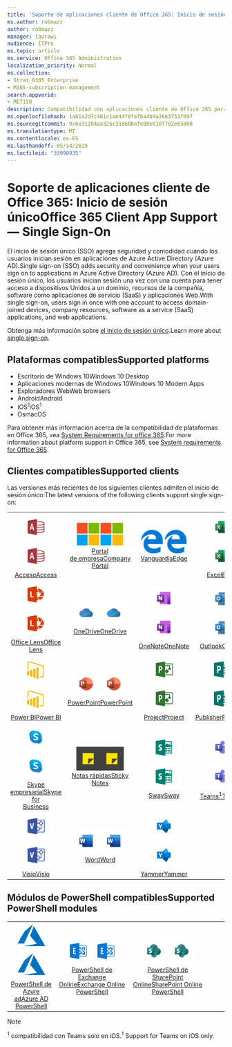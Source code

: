 ```yaml
---
title: 'Soporte de aplicaciones cliente de Office 365: Inicio de sesión único'
ms.author: robmazz
author: robmazz
manager: laurawi
audience: ITPro
ms.topic: article
ms.service: Office 365 Administration
localization_priority: Normal
ms.collection:
- Strat_O365_Enterprise
- M365-subscription-management
search.appverid:
- MET150
description: Compatibilidad con aplicaciones cliente de Office 365 para inicio de sesión único (Single Sign-on).
ms.openlocfilehash: 1ab1a2d7c461c1ae44f0fefba4b9a3663753fb97
ms.sourcegitcommit: 9c6e31204aa326c31d60befe80e610f702e65800
ms.translationtype: MT
ms.contentlocale: es-ES
ms.lasthandoff: 05/14/2019
ms.locfileid: "33990935"
---
```

# <a name="office-365-client-app-support--single-sign-on"></a><span data-ttu-id="574be-103">Soporte de aplicaciones cliente de Office 365: Inicio de sesión único</span><span class="sxs-lookup"><span data-stu-id="574be-103">Office 365 Client App Support — Single Sign-On</span></span>

<span data-ttu-id="574be-104">El inicio de sesión único (SSO) agrega seguridad y comodidad cuando los usuarios inician sesión en aplicaciones de Azure Active Directory (Azure AD).</span><span class="sxs-lookup"><span data-stu-id="574be-104">Single sign-on (SSO) adds security and convenience when your users sign on to applications in Azure Active Directory (Azure AD).</span></span> <span data-ttu-id="574be-105">Con el inicio de sesión único, los usuarios inician sesión una vez con una cuenta para tener acceso a dispositivos Unidos a un dominio, recursos de la compañía, software como aplicaciones de servicio (SaaS) y aplicaciones Web.</span><span class="sxs-lookup"><span data-stu-id="574be-105">With single sign-on, users sign in once with one account to access domain-joined devices, company resources, software as a service (SaaS) applications, and web applications.</span></span>

<span data-ttu-id="574be-106">Obtenga más información sobre [el inicio de sesión único](https://docs.microsoft.com/azure/active-directory/manage-apps/what-is-single-sign-on).</span><span class="sxs-lookup"><span data-stu-id="574be-106">Learn more about [single sign-on](https://docs.microsoft.com/azure/active-directory/manage-apps/what-is-single-sign-on).</span></span>

## <a name="supported-platforms"></a><span data-ttu-id="574be-107">Plataformas compatibles</span><span class="sxs-lookup"><span data-stu-id="574be-107">Supported platforms</span></span>

 - <span data-ttu-id="574be-108">Escritorio de Windows 10</span><span class="sxs-lookup"><span data-stu-id="574be-108">Windows 10 Desktop</span></span>
 - <span data-ttu-id="574be-109">Aplicaciones modernas de Windows 10</span><span class="sxs-lookup"><span data-stu-id="574be-109">Windows 10 Modern Apps</span></span>
 - <span data-ttu-id="574be-110">Exploradores Web</span><span class="sxs-lookup"><span data-stu-id="574be-110">Web browsers</span></span>
 - <span data-ttu-id="574be-111">Android</span><span class="sxs-lookup"><span data-stu-id="574be-111">Android</span></span>
 - <span data-ttu-id="574be-112">iOS<sup>1</sup></span><span class="sxs-lookup"><span data-stu-id="574be-112">iOS<sup>1</sup></span></span>
 - <span data-ttu-id="574be-113">Os</span><span class="sxs-lookup"><span data-stu-id="574be-113">macOS</span></span>

<span data-ttu-id="574be-114">Para obtener más información acerca de la compatibilidad de plataformas en Office 365, vea [System Requirements for office 365](https://products.office.com/office-system-requirements).</span><span class="sxs-lookup"><span data-stu-id="574be-114">For more information about platform support in Office 365, see [System requirements for Office 365](https://products.office.com/office-system-requirements).</span></span>

## <a name="supported-clients"></a><span data-ttu-id="574be-115">Clientes compatibles</span><span class="sxs-lookup"><span data-stu-id="574be-115">Supported clients</span></span>

<span data-ttu-id="574be-116">Las versiones más recientes de los siguientes clientes admiten el inicio de sesión único:</span><span class="sxs-lookup"><span data-stu-id="574be-116">The latest versions of the following clients support single sign-on:</span></span>

| | | | | | |
|:---:|:---:|:---:|:---:|:---:|:---:|
| <span data-ttu-id="574be-117">![Icono de acceso](media/o365-access-64x64.png)</span><span class="sxs-lookup"><span data-stu-id="574be-117">![Access icon](media/o365-access-64x64.png)</span></span> <br> [<span data-ttu-id="574be-118">Acceso</span><span class="sxs-lookup"><span data-stu-id="574be-118">Access</span></span>](https://products.office.com/access) | <span data-ttu-id="574be-119">![Icono del portal de empresa](media/o365-microsoft-64x64.png)</span><span class="sxs-lookup"><span data-stu-id="574be-119">![Company portal icon](media/o365-microsoft-64x64.png)</span></span> <br> [<span data-ttu-id="574be-120">Portal <br> de empresa</span><span class="sxs-lookup"><span data-stu-id="574be-120">Company <br> Portal </span></span>](https://docs.microsoft.com/intune-user-help/sign-in-to-the-company-portal) | <span data-ttu-id="574be-121">![Icono de borde](media/o365-edge-64x64.png)</span><span class="sxs-lookup"><span data-stu-id="574be-121">![Edge icon](media/o365-edge-64x64.png)</span></span> <br> [<span data-ttu-id="574be-122">Vanguardia</span><span class="sxs-lookup"><span data-stu-id="574be-122">Edge</span></span>](https://www.microsoft.com/windows/microsoft-edge) | <span data-ttu-id="574be-123">![Icono de Excel](media/o365-excel-64x64.png)</span><span class="sxs-lookup"><span data-stu-id="574be-123">![Excel icon](media/o365-excel-64x64.png)</span></span> <br> [<span data-ttu-id="574be-124">Excel</span><span class="sxs-lookup"><span data-stu-id="574be-124">Excel</span></span>](https://products.office.com/excel) | <span data-ttu-id="574be-125">![Icono de flujo](media/o365-flow-64x64.png)</span><span class="sxs-lookup"><span data-stu-id="574be-125">![Flow icon](media/o365-flow-64x64.png)</span></span> <br> [<span data-ttu-id="574be-126">Flow</span><span class="sxs-lookup"><span data-stu-id="574be-126">Flow</span></span>](https://flow.microsoft.com) 
| <span data-ttu-id="574be-127">![Icono de lente](media/o365-lens-64x64.png)</span><span class="sxs-lookup"><span data-stu-id="574be-127">![Lens icon](media/o365-lens-64x64.png)</span></span> <br> [<span data-ttu-id="574be-128">Office Lens</span><span class="sxs-lookup"><span data-stu-id="574be-128">Office Lens</span></span>](https://www.microsoft.com/p/office-lens/9wzdncrfj3t8?activetab=pivot%3Aoverviewtab) | <span data-ttu-id="574be-129">![Icono de OneDrive para la empresa](media/o365-OneDrive-64x64.png)</span><span class="sxs-lookup"><span data-stu-id="574be-129">![OneDrive for Business icon](media/o365-OneDrive-64x64.png)</span></span> <br> [<span data-ttu-id="574be-130">OneDrive</span><span class="sxs-lookup"><span data-stu-id="574be-130">OneDrive</span></span>](https://products.office.com/onedrive-for-business/online-cloud-storage) |  <span data-ttu-id="574be-131">![Icono de OneNote](media/o365-OneNote-64x64.png)</span><span class="sxs-lookup"><span data-stu-id="574be-131">![OneNote icon](media/o365-OneNote-64x64.png)</span></span> <br> [<span data-ttu-id="574be-132">OneNote</span><span class="sxs-lookup"><span data-stu-id="574be-132">OneNote</span></span>](https://products.office.com/onenote) | <span data-ttu-id="574be-133">![Icono de Outlook](media/o365-outlook-64x64.png)</span><span class="sxs-lookup"><span data-stu-id="574be-133">![Outlook icon](media/o365-outlook-64x64.png)</span></span> <br> [<span data-ttu-id="574be-134">Outlook</span><span class="sxs-lookup"><span data-stu-id="574be-134">Outlook</span></span>](https://products.office.com/outlook) | <span data-ttu-id="574be-135">![Icono de Planner](media/o365-planner-64x64.png)</span><span class="sxs-lookup"><span data-stu-id="574be-135">![Planner icon](media/o365-planner-64x64.png)</span></span> <br> [<span data-ttu-id="574be-136">Planner</span><span class="sxs-lookup"><span data-stu-id="574be-136">Planner</span></span>](https://products.office.com/business/task-management-software) 
| <span data-ttu-id="574be-137">![Icono de PowerBI](media/o365-powerbi-64x64.png)</span><span class="sxs-lookup"><span data-stu-id="574be-137">![PowerBI icon](media/o365-powerbi-64x64.png)</span></span> <br> [<span data-ttu-id="574be-138">Power BI</span><span class="sxs-lookup"><span data-stu-id="574be-138">Power BI</span></span>](https://powerbi.microsoft.com)| <span data-ttu-id="574be-139">![Icono de PowerPoint](media/o365-powerpoint-64x64.png)</span><span class="sxs-lookup"><span data-stu-id="574be-139">![PowerPoint icon](media/o365-powerpoint-64x64.png)</span></span> <br> [<span data-ttu-id="574be-140">PowerPoint</span><span class="sxs-lookup"><span data-stu-id="574be-140">PowerPoint</span></span>](https://products.office.com/powerpoint) | <span data-ttu-id="574be-141">![Icono de proyecto](media/o365-project-64x64.png)</span><span class="sxs-lookup"><span data-stu-id="574be-141">![Project icon](media/o365-project-64x64.png)</span></span> <br> [<span data-ttu-id="574be-142">Project</span><span class="sxs-lookup"><span data-stu-id="574be-142">Project</span></span>](https://products.office.com/project) | <span data-ttu-id="574be-143">![Icono de Publisher](media/o365-publisher-64x64.png)</span><span class="sxs-lookup"><span data-stu-id="574be-143">![Publisher icon](media/o365-publisher-64x64.png)</span></span> <br> [<span data-ttu-id="574be-144">Publisher</span><span class="sxs-lookup"><span data-stu-id="574be-144">Publisher</span></span>](https://products.office.com/publisher) | <span data-ttu-id="574be-145">![Icono de SharePoint](media/o365-sharepoint-64x64.png)</span><span class="sxs-lookup"><span data-stu-id="574be-145">![SharePoint icon](media/o365-sharepoint-64x64.png)</span></span> <br> [<span data-ttu-id="574be-146">SharePoint</span><span class="sxs-lookup"><span data-stu-id="574be-146">Sharepoint</span></span>](https://products.office.com/sharepoint) 
| <span data-ttu-id="574be-147">![Icono de Skype empresarial](media/o365-skypeforbusiness-64x64.png)</span><span class="sxs-lookup"><span data-stu-id="574be-147">![Skype for Business icon](media/o365-skypeforbusiness-64x64.png)</span></span> <br> [<span data-ttu-id="574be-148">Skype <br> empresarial</span><span class="sxs-lookup"><span data-stu-id="574be-148">Skype for <br> Business</span></span>](https://www.skype.com/business/) | <span data-ttu-id="574be-149">![Icono de notas adhesivas](media/o365-stickynotes-64x64.png)</span><span class="sxs-lookup"><span data-stu-id="574be-149">![Sticky Notes icon](media/o365-stickynotes-64x64.png)</span></span> <br> [<span data-ttu-id="574be-150">Notas rápidas</span><span class="sxs-lookup"><span data-stu-id="574be-150">Sticky Notes</span></span>](https://www.microsoft.com/p/microsoft-sticky-notes/9nblggh4qghw) | <span data-ttu-id="574be-151">![Icono de Sway](media/o365-sway-64x64.png)</span><span class="sxs-lookup"><span data-stu-id="574be-151">![Sway icon](media/o365-sway-64x64.png)</span></span> <br> [<span data-ttu-id="574be-152">Sway</span><span class="sxs-lookup"><span data-stu-id="574be-152">Sway</span></span>](https://sway.com) | <span data-ttu-id="574be-153">![Icono de Teams](media/o365-teams-64x64.png)</span><span class="sxs-lookup"><span data-stu-id="574be-153">![Teams icon](media/o365-teams-64x64.png)</span></span> <br> [<span data-ttu-id="574be-154">Teams<sup>1</sup></span><span class="sxs-lookup"><span data-stu-id="574be-154">Teams<sup>1</sup></span></span>](https://products.office.com/microsoft-teams/group-chat-software) | <span data-ttu-id="574be-155">![Icono de tarea pendiente](media/o365-todo-64x64.png)</span><span class="sxs-lookup"><span data-stu-id="574be-155">![To-Do icon](media/o365-todo-64x64.png)</span></span> <br> [<span data-ttu-id="574be-156">To-Do</span><span class="sxs-lookup"><span data-stu-id="574be-156">To-Do</span></span>](https://todo.microsoft.com) 
| <span data-ttu-id="574be-157">![Icono de Visio](media/o365-visio-64x64.png)</span><span class="sxs-lookup"><span data-stu-id="574be-157">![Visio icon](media/o365-visio-64x64.png)</span></span> <br> [<span data-ttu-id="574be-158">Visio</span><span class="sxs-lookup"><span data-stu-id="574be-158">Visio</span></span>](https://products.office.com/visio/flowchart-software) | <span data-ttu-id="574be-159">![Icono de Word](media/o365-word-64x64.png)</span><span class="sxs-lookup"><span data-stu-id="574be-159">![Word icon](media/o365-word-64x64.png)</span></span> <br> [<span data-ttu-id="574be-160">Word</span><span class="sxs-lookup"><span data-stu-id="574be-160">Word</span></span>](https://products.office.com/word) | <span data-ttu-id="574be-161">![Icono de Yammer](media/o365-yammer-64x64.png)</span><span class="sxs-lookup"><span data-stu-id="574be-161">![Yammer icon](media/o365-yammer-64x64.png)</span></span> <br> [<span data-ttu-id="574be-162">Yammer</span><span class="sxs-lookup"><span data-stu-id="574be-162">Yammer</span></span>](https://products.office.com/yammer/yammer-overview) |

## <a name="supported-powershell-modules"></a><span data-ttu-id="574be-163">Módulos de PowerShell compatibles</span><span class="sxs-lookup"><span data-stu-id="574be-163">Supported PowerShell modules</span></span>

| | | | | | |
|:---:|:---:|:---:|:---:|:---:|:---:|
| <span data-ttu-id="574be-164">![Icono de Azure](media/o365-azure-64x64.png)</span><span class="sxs-lookup"><span data-stu-id="574be-164">![Azure icon](media/o365-azure-64x64.png)</span></span> <br> [<span data-ttu-id="574be-165">PowerShell de <br> Azure ad</span><span class="sxs-lookup"><span data-stu-id="574be-165">Azure AD <br> PowerShell</span></span>](https://docs.microsoft.com/powershell/azure/active-directory/overview?view=azureadps-2.0) | <span data-ttu-id="574be-166">![Icono de Exchange](media/o365-exchange-64x64.png)</span><span class="sxs-lookup"><span data-stu-id="574be-166">![Exchange icon](media/o365-exchange-64x64.png)</span></span> <br> [<span data-ttu-id="574be-167">PowerShell de <br> Exchange Online</span><span class="sxs-lookup"><span data-stu-id="574be-167">Exchange Online <br> PowerShell</span></span>](https://docs.microsoft.com/powershell/exchange/exchange-online/exchange-online-powershell?view=exchange-ps) | <span data-ttu-id="574be-168">![Icono de SharePoint](media/o365-sharepoint-64x64.png)</span><span class="sxs-lookup"><span data-stu-id="574be-168">![SharePoint icon](media/o365-sharepoint-64x64.png)</span></span> <br> [<span data-ttu-id="574be-169">PowerShell de <br> SharePoint Online</span><span class="sxs-lookup"><span data-stu-id="574be-169">SharePoint Online <br> PowerShell</span></span>](https://docs.microsoft.com/sharepoint/manage-team-and-communication-sites-in-powershell)

> [!NOTE]
> <span data-ttu-id="574be-170"><sup>1</sup> compatibilidad con Teams solo en iOS.</span><span class="sxs-lookup"><span data-stu-id="574be-170"><sup>1</sup> Support for Teams on iOS only.</span></span> <br>
